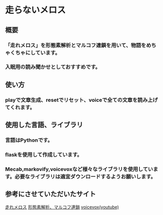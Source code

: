 # 走らないメロス
## 概要
### 「走れメロス」を形態素解析とマルコフ連鎖を用いて、物語をめちゃくちゃにしています。
### 入眠用の読み聞かせとしておすすめです。

## 使い方
### playで文章生成、resetでリセット、voiceで全ての文章を読み上げてくれます。

## 使用した言語、ライブラリ
### 言語はPythonです。
### flaskを使用して作成しています。
### Mecab,markovify,voicevoxなど様々なライブラリを使用しています。必要なライブラリは適宜ダウンロードするようお願いします。


## 参考にさせていただいたサイト
[走れメロス](https://www.aozora.gr.jp/cards/000035/files/1567_14913.html)
[形態素解析、マルコフ連鎖](https://gakogako.com/python_hiroyuki/)
[voicevox(youtube)](https://www.youtube.com/watch?v=ZkYW73bqAmI&t=551s)
